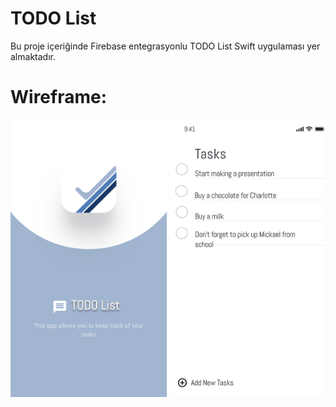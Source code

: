 # TODO List

Bu proje içeriğinde Firebase entegrasyonlu TODO List Swift uygulaması yer almaktadır.

# Wireframe: 

<img src="https://github.com/cmlcrn17/TODOList/blob/main/Documentation/getStarted.jpg" alt="Splash Screen" width="250"/>

<img src="https://github.com/cmlcrn17/TODOList/blob/main/Documentation/getList.jpg" alt="List" width="250"/>








